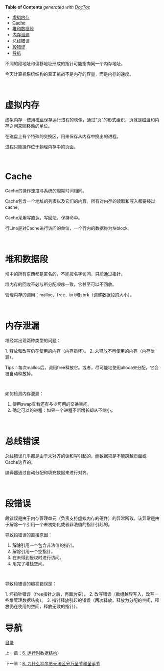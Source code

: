<!-- START doctoc generated TOC please keep comment here to allow auto update -->
<!-- DON'T EDIT THIS SECTION, INSTEAD RE-RUN doctoc TO UPDATE -->
**Table of Contents**  *generated with [DocToc](https://github.com/thlorenz/doctoc)*

- [虚拟内存](#%E8%99%9A%E6%8B%9F%E5%86%85%E5%AD%98)
- [Cache](#cache)
- [堆和数据段](#%E5%A0%86%E5%92%8C%E6%95%B0%E6%8D%AE%E6%AE%B5)
- [内存泄漏](#%E5%86%85%E5%AD%98%E6%B3%84%E6%BC%8F)
- [总线错误](#%E6%80%BB%E7%BA%BF%E9%94%99%E8%AF%AF)
- [段错误](#%E6%AE%B5%E9%94%99%E8%AF%AF)
- [导航](#%E5%AF%BC%E8%88%AA)

<!-- END doctoc generated TOC please keep comment here to allow auto update -->

不同的段地址和偏移地址形成的指针可能指向同一个内存地址。

今天计算机系统结构的真正挑战不是内存的容量，而是内存的速度。

 

# 虚拟内存

虚拟内存 – 使用磁盘保存运行进程的映像，通过“页”的形式组织，页就是磁盘和内存之间来回移动的单位。

在磁盘上有个特殊的交换区，用来保存从内存中换出的进程。

进程只能操作位于物理内存中的页面。

 

# Cache

Cache的操作速度与系统的周期时间相同。

Cache包含一个地址的列表以及它们的内容，所有对内存的读取和写入都要经过cache。

Cache采用写直达，写回法，保持命中。

行Line是对Cache进行访问的单位，一个行内的数据称为块block。

 

# 堆和数据段

堆中的所有东西都是匿名的，不能按名字访问，只能通过指针。

堆内存的回收不必与所分配顺序一致，它甚至可以不回收。

管理内存的调用：malloc、free、brk和sbrk（调整数据段的大小）。

 

# 内存泄漏

堆经常出现两种类型的问题：

1. 释放和改写仍在使用的内存（内存损坏）。
2. 未释放不再使用的内存（内存泄漏）。

Tips：每次malloc后，调用free释放它。或者，尽可能地使用alloca来分配，它会被自动释放掉。

 

如何检测内存泄漏：

1. 使用swap查看还有多少可用的交换空间。
2. 确定可以的进程：如果一个进程不断增长却从不缩小。

 

# 总线错误

总线错误几乎都是由于未对齐的读和写引起的，而数据项是不能跨越页面或Cache边界的。

编译器通过自动分配和填充数据来进行对齐。

 

# 段错误

段错误是由于内存管理单元（负责支持虚拟内存的硬件）的异常所致。该异常是由于解除一个引用一个未初始化或者非法值的指针引起的。

导致段错误的直接原因：

1. 解除引用一个包含非法值的指针。
2. 解除引用一个空指针。
3. 在未得到授权时进行访问。
4. 用完了堆栈空间。

 

导致段错误的编程错误是：

1. 坏指针错误（free指针之后，再置为空）。
2. 改写错误（数组越界写入，改写一些堆管理数据结构）。
3. 指针释放引起的错误（两次释放，释放为分配的空间，释放仍在使用的空间，释放无效的指针）。



# 导航

[目录](README.md)

上一章：[6. 运行时数据结构](6. 运行时数据结构.md))

下一章：[8. 为什么程序员无法区分万圣节和圣诞节](8. 为什么程序员无法区分万圣节和圣诞节.md)